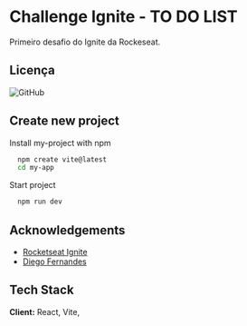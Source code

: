 
# Challenge Ignite - TO DO LIST

Primeiro desafio do Ignite da Rockeseat.


## Licença

![GitHub](https://img.shields.io/badge/License-MIT-green)


## Create new project

Install my-project with npm

```bash
  npm create vite@latest
  cd my-app
```
Start project
```bash
  npm run dev
```
    
## Acknowledgements

 - [Rocketseat Ignite](https://lp.rocketseat.com.br/ignite)
 - [Diego Fernandes](https://www.instagram.com/dieegosf/)



## Tech Stack

**Client:** React, Vite, 




